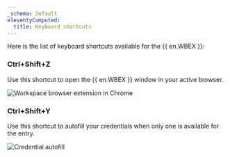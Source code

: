 ```yaml
---
_schema: default
eleventyComputed:
  title: Keyboard shortcuts
---
```

Here is the list of keyboard shortcuts available for the {{ en.WBEX }}:

### Ctrl+Shift+Z

Use this shortcut to open the {{ en.WBEX }} window in your active browser.

![Workspace browser extension in Chrome](https://cdnweb.devolutions.net/docs/WEBX4002_2024_2.png "Workspace browser extension in Chrome")

### Ctrl+Shift+Y

Use this shortcut to autofill your credentials when only one is available for the entry.

![Credential autofill](https://cdnweb.devolutions.net/docs/WEBX4003_2024_2.png "Credential autofill")